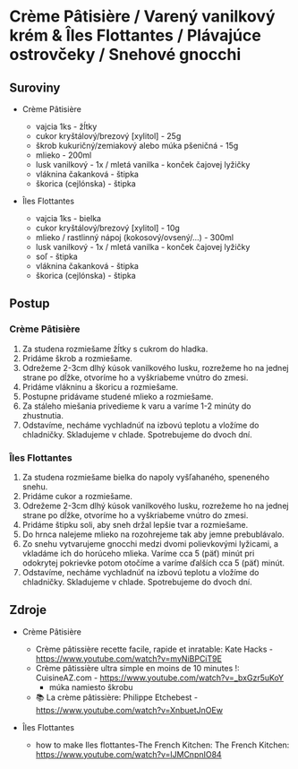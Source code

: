 # Crème Pâtisière / Varený vanilkový krém & Îles Flottantes / Plávajúce ostrovčeky / Snehové gnocchi

## Suroviny

- Crème Pâtisière
    - vajcia 1ks - žĺtky
    - cukor kryštálový/brezový [xylitol] - 25g
    - škrob kukuričný/zemiakový alebo múka pšeničná - 15g
    - mlieko - 200ml
    - lusk vanilkový - 1x / mletá vanilka - konček čajovej lyžičky
    - vláknina čakanková - štipka
    - škorica (cejlónska) - štipka

- Îles Flottantes
    - vajcia 1ks - bielka
    - cukor kryštálový/brezový [xylitol] - 10g
    - mlieko / rastlinný nápoj (kokosový/ovsený/...) - 300ml
    - lusk vanilkový - 1x / mletá vanilka - konček čajovej lyžičky
    - soľ - štipka
    - vláknina čakanková - štipka
    - škorica (cejlónska) - štipka

## Postup

### Crème Pâtisière

1. Za studena rozmiešame žĺtky s cukrom do hladka.
1. Pridáme škrob a rozmiešame.
1. Odrežeme 2-3cm dlhý kúsok vanilkového lusku, rozrežeme ho na jednej strane po dĺžke, otvoríme ho a vyškriabeme vnútro do zmesi.
1. Pridáme vlákninu a škoricu a rozmiešame.
1. Postupne pridávame studené mlieko a rozmiešame.
1. Za stáleho miešania privedieme k varu a varíme 1-2 minúty do zhustnutia.
1. Odstavíme, necháme vychladnúť na izbovú teplotu a vložíme do chladničky. Skladujeme v chlade. Spotrebujeme do dvoch dní.

### Îles Flottantes

1. Za studena rozmiešame bielka do napoly vyšľahaného, speneného snehu.
1. Pridáme cukor a rozmiešame.
1. Odrežeme 2-3cm dlhý kúsok vanilkového lusku, rozrežeme ho na jednej strane po dĺžke, otvoríme ho a vyškriabeme vnútro do zmesi.
1. Pridáme štipku soli, aby sneh držal lepšie tvar a rozmiešame.
1. Do hrnca nalejeme mlieko na rozohrejeme tak aby jemne prebublávalo.
1. Zo snehu vytvarujeme gnocchi medzi dvomi polievkovými lyžicami, a vkladáme ich do horúceho mlieka. Varíme cca 5 (päť) minút pri odokrytej pokrievke potom otočíme a varíme ďalších cca 5 (päť) minút.
1. Odstavíme, necháme vychladnúť na izbovú teplotu a vložíme do chladničky. Skladujeme v chlade. Spotrebujeme do dvoch dní.

## Zdroje

- Crème Pâtisière
    - Crème pâtissière recette facile, rapide et inratable: Kate Hacks - https://www.youtube.com/watch?v=myNiBPCiT9E
    - Crème pâtissière ultra simple en moins de 10 minutes !: CuisineAZ.com - https://www.youtube.com/watch?v=_bxGzr5uKoY
        - múka namiesto škrobu
    - 📚 La crème pâtissière: Philippe Etchebest - https://www.youtube.com/watch?v=XnbuetJnOEw

- Îles Flottantes
    - how to make Iles flottantes-The French Kitchen: The French Kitchen: https://www.youtube.com/watch?v=lJMCnpnIO84
